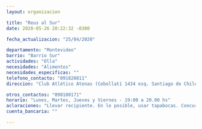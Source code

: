 ```yaml
---
layout: organizacion

title: "Reus al Sur"
date: 2020-05-26 20:22:32 -0300

fecha_actualizacion: "25/04/2020"

departamento: "Montevideo"
barrio: "Barrio Sur"
actividades: "Olla"
necesidades: "Alimentos"
necesidades_especificas: ""
telefono_contacto: "091820811"
direccion: "Club Atlético Atenas (Cebollatí 1434 esq. Santiago de Chile)"

otros_contactos: "098180171"
horario: "Lunes, Martes, Jueves y Viernes - 19:00 a 20.00 hs"
aclaraciones: "Llevar recipiente. En lo posible, usar tapabocas. Concurrir lo más temprano posible."
cuenta_bancaria: ""

---
```

